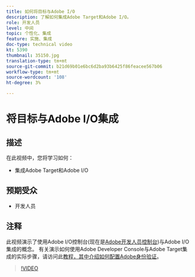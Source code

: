 ```yaml
---
title: 如何将目标与Adobe I/O
description: 了解如何集成Adobe Target和Adobe I/O。
role: 开发人员
level: 中间
topic: 个性化、集成
feature: 实施、集成
doc-type: technical video
kt: 5390
thumbnail: 35150.jpg
translation-type: tm+mt
source-git-commit: b21d69b01e6bc6d2ba93b6425f86feacee567b06
workflow-type: tm+mt
source-wordcount: '108'
ht-degree: 3%

---
```



# 将目标与Adobe I/O集成

## 描述

在此视频中，您将学习如何：

* 集成Adobe Target和Adobe I/O

## 预期受众

* 开发人员

## 注释

此视频演示了使用Adobe I/O控制台(现在是[Adobe开发人员控制台](https://console.adobe.io/home))与Adobe I/O集成的概念。 有关演示如何使用Adobe Developer Console与Adobe Target集成的实际步骤，请访问此[教程，其中介绍如何配置Adobe身份验证](https://docs.adobe.com/content/help/en/target-learn/tutorials/apis/configure-io-target-integration.html#tutorials)。

>[!VIDEO](https://video.tv.adobe.com/v/35150/?quality=12)


